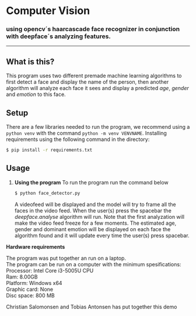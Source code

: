 # Computer Vision 
### using opencv´s haarcascade face recognizer in conjunction with deepface´s analyzing features.

---
## What is this?

This program uses two different premade machine learning algorithms to first detect a face and display the name of the person, then another algorithm will analyze each face it sees and display a predicted *age*, *gender* and *emotion* to this face.

## Setup

There are a few libraries needed to run the program, we recommend using a `python venv` with the command `python -m venv VENVNAME`. Installing requirements using the following command in the directory:

```bash
$ pip install -r requirements.txt
```

## Usage

1. **Using the program**
    To run the program run the command below
    
    ```bash
    $ python face_detector.py
    ```

    A videofeed will be displayed and the model will try to frame all the faces in the video feed. When the user(s) press the spacebar the *deepface.analyse* algorithm will run. Note that the first analyzation will make the video feed freeze for a few moments. The estimated age, gender and dominant emotion will be displayed on each face the algorithm found and it will update every time the user(s) press spacebar.

**Hardware requirements**
<p>The program was put together an run on a laptop.<br>
The program can be run on a computer with the minimum spesifications:<br>
Processor: Intel Core i3-5005U CPU<br>
Ram: 8.00GB<br>
Platform: Windows x64<br>
Graphic card: None<br>
Disc space: 800 MB<p>

Christian Salomonsen and Tobias Antonsen has put together this demo
